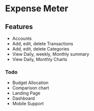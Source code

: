 # Expense Meter

## Features

* Accounts 
* Add, edit, delete Transactions
* Add, edit, delete Categories
* View Daily, weekly, Monthly summary
* View Daily, Monthly Charts

### Todo 

* Budget Allocation
* Comparison chart
* Landing Page
* Dashboard
* Mobile Support

